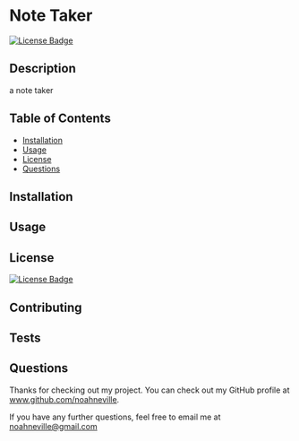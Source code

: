 # Note Taker
  
  [![License Badge](https://img.shields.io/badge/License-MIT-blue.svg)](https://opensource.org/licenses/MIT)
  ## Description
  a note taker
  
  ## Table of Contents
  * [Installation](#installation)
  * [Usage](#usage)
  * [License](#license)
  * [Questions](#questions)

  ## Installation
  

  ## Usage
   

  ## License
  [![License Badge](https://img.shields.io/badge/License-MIT-blue.svg)](https://opensource.org/licenses/MIT)

  ## Contributing
  
  
  ## Tests
  

  ## Questions
  Thanks for checking out my project. You can check out my GitHub profile at
  www.github.com/noahneville.

  If you have any further questions, feel free to email me at noahneville@gmail.com
